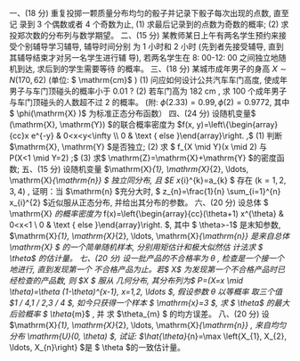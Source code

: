 一、(18 分) 重复投掷一颗质量分布均匀的骰子并记录下骰子每次出现的点数, 直至记 录到 3 个偶数或者 4 个奇数为止,
 (1) 求最后记录到的点数为奇数的概率;
 (2) 求投郑次数的分布列与数学期望。
 二、(15 分) 某教师某日上午有两名学生预约来接受个别辅导学习辅导, 辅导时间分别 为 1 小时和 2 小时 (先到者先接受辅导, 直到其辅导结束才对另一名学生进行辅 导), 若两名学生在 8: 00-12: 00 之间独立地随机到达, 求后到的学生需要等待 的概率。
 三、(18 分) 某城市成年男子的身高  $X \sim N(170,62)$  (单位: $ \mathrm{cm}$  )
 (1) 问应如何设计公共汽车车门高度, 使成年男子与车门顶碰头的概率小于  0.01  ?
 (2) 若车门高为  $182 \mathrm{~cm}$ , 求 100 个成年男子与车门顶碰头的人数超不过 2 的概率。 (附:  $\phi(2.33)=0.99, \phi(2)=0.9772 ,$ 其中$  \phi(\mathrm{X} )$  为标准正态分布函数）
 四、(24 分) 设随机变量$  (\mathrm{X}, \mathrm{Y})  $的联合概率密度为  $f(x, y)=\left\{\begin{array}{cc}x e^{-y} & 0<x<y<\infty \\ 0 & \text { else }\end{array}\right. ,$
 (1) 判断  $\mathrm{X}, \mathrm{Y}  $是否独立;
 (2) 求 $ f_{X \mid Y}(x \mid 2)  与  P(X<1 \mid Y=2) ;$
 (3) 求$  \mathrm{Z}=\mathrm{X}+\mathrm{Y}  $的密度函数;
 五、(15 分) 设随机变量  $\mathrm{X}_{1}, \mathrm{X}_{2}, \ldots, \mathrm{X}_{\mathrm{n}} $ 独立同分布, 且  $E x_{i}^{k}=a_{k} $ 存在  $(\mathrm{k}=1,2,3,4)$ ,
 证明：当  $\mathrm{n}  $充分大时, $ z_{n}=\frac{1}{n} \sum_{i=1}^{n} x_{i}^{2}  $近似服从正态分布, 并给出其分布的参数。
 六、(20 分) 设总体 $ \mathrm{X}  $的概率密度为$  f(x)=\left\{\begin{array}{cc}(\theta+1) x^{\theta} & 0<x<1 \\ 0 & \text { else }\end{array}\right. $, 其中 $ \theta>-1$  是末知参数,  $\mathrm{X}_{1}, \mathrm{X}_{2}, \ldots, \mathrm{X}_{\mathrm{n}}  $是来自总体$  \mathrm{X} $ 的一个简单随机样本, 分别用矩估计和极大似然估 计法求 $ \theta$  的估计量。
 七、(20 分) 设一批产品的不合格率为  $\theta$ , 检查是一个接一个地进行, 直到发现第一个 不合格产品为止。若$  X$  为发现第一个不合格产品时已经检查的产品数, 则  $X $ 服从 几何分布, 其分布列为$  P=(X=x \mid \theta)=\theta (1-\theta)^{x-1}, x=1,2, \ldots $, 假设参数  $\theta$  以等概率 取三个值  $1 / 4,1 / 2,3 / 4 $, 如今只获得一个样本 $ \mathrm{x}=3 $, 求 $ \theta$  的最大后验概率 $ \theta_{m}$ , 并 求  $\theta_{m} $ 的均方误差。
 八、(20 分) 设  $\mathrm{X}_{1}, \mathrm{X}_{2}, \ldots, \mathrm{X}_{\mathrm{n}} , $来自均匀分布$  \mathrm{U}(0, \theta) $, 试证:  $\hat{\theta}_{n}=\max \left\{X_{1}, X_{2}, \ldots, X_{n}\right\}  $是 $ \theta  $的一致估计量。
 
